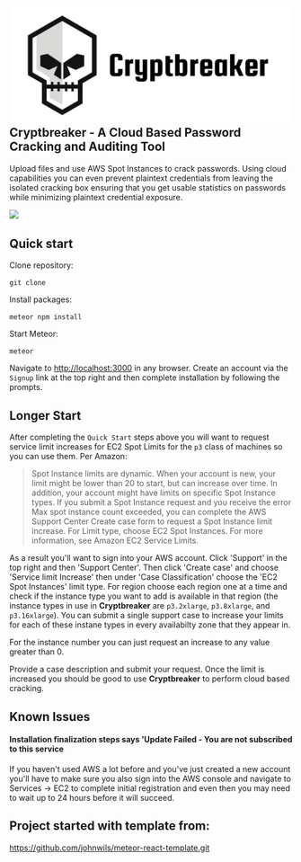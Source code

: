 ## ![Cryptbreaker Logo](CroppedCryptbreakerLogo.jpg)**Cryptbreaker** - A Cloud Based Password Cracking and Auditing Tool

Upload files and use AWS Spot Instances to crack passwords. Using cloud capabilities you can even prevent plaintext credentials from leaving the isolated cracking box ensuring that you get usable statistics on passwords while minimizing plaintext credential exposure.

![](initial-walkthrough.gif)

## Quick start
Clone repository:
```
git clone 
```
Install packages:
```
meteor npm install
```
Start Meteor:
```
meteor
```

Navigate to [http://localhost:3000](http://localhost:3000) in any browser.
Create an account via the `Signup` link at the top right and then complete installation by following the prompts.

## Longer Start
After completing the `Quick Start` steps above you will want to request service limit increases for EC2 Spot Limits for the `p3` class of machines so you can use them. Per Amazon:
> Spot Instance limits are dynamic. When your account is new, your limit might be lower than 20 to start, but can increase over time. In addition, your account might have limits on specific Spot Instance types. If you submit a Spot Instance request and you receive the error Max spot instance count exceeded, you can complete the AWS Support Center Create case form to request a Spot Instance limit increase. For Limit type, choose EC2 Spot Instances. For more information, see Amazon EC2 Service Limits.

As a result you'll want to sign into your AWS account. Click 'Support' in the top right and then 'Support Center'. Then click 'Create case' and choose 'Service limit Increase' then under 'Case Classification' choose the 'EC2 Spot Instances' limit type. For region choose each region one at a time and check if the instance type you want to add is available in that region (the instance types in use in **Cryptbreaker** are `p3.2xlarge`, `p3.8xlarge`, and `p3.16xlarge`). You can submit a single support case to increase your limits for each of these instane types in every availabilty zone that they appear in.

For the instance number you can just request an increase to any value greater than 0.

Provide a case description and submit your request. Once the limit is increased you should be good to use **Cryptbreaker** to perform cloud based cracking.


## Known Issues
#### Installation finalization steps says 'Update Failed - You are not subscribed to this service
If you haven't used AWS a lot before and you've just created a new account you'll have to make sure you also sign into the AWS console and navigate to Services -> EC2 to complete initial registration and even then you may need to wait up to 24 hours before it will succeed.



## Project started with template from:
https://github.com/johnwils/meteor-react-template.git